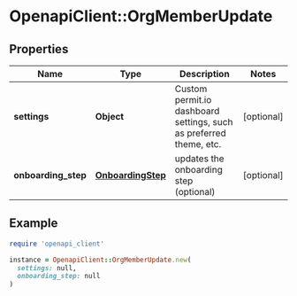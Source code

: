 # OpenapiClient::OrgMemberUpdate

## Properties

| Name | Type | Description | Notes |
| ---- | ---- | ----------- | ----- |
| **settings** | **Object** | Custom permit.io dashboard settings, such as preferred theme, etc. | [optional] |
| **onboarding_step** | [**OnboardingStep**](OnboardingStep.md) | updates the onboarding step (optional) | [optional] |

## Example

```ruby
require 'openapi_client'

instance = OpenapiClient::OrgMemberUpdate.new(
  settings: null,
  onboarding_step: null
)
```

